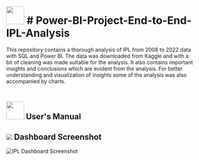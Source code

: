 # 
# <img src="https://user-images.githubusercontent.com/108053296/185796010-17140d50-39bc-4ff5-a88b-e308a734de10.gif" width="48" height="48" >  # Power-BI-Project-End-to-End-IPL-Analysis

This repository contains a thorough analysis of IPL from 2008 to 2022 data with SQL and Power BI. The data was downloaded from Kaggle and with a bit of cleaning was made suitable for the analysis. It also contains important insights and conclusions which are evident from the analysis. For better understanding and visualization of insights some of the analysis was also accompanied by charts.
<br>
<br>


##  <img src="https://user-images.githubusercontent.com/106439762/181935629-b3c47bd3-77fb-4431-a11c-ff8ba0942b63.gif" width="48" height="48"> **User's Manual**

## <img src="https://img.icons8.com/dusk/48/000000/ios-screenshot.png"/> Dashboard Screenshot

![IPL Dashboard Screenshot](https://github.com/saurav123-ux/Power-BI-Project-End-to-End-IPL-Analysis/assets/72132210/b6dceff6-aa49-473f-b27e-0953cc481d92)

    
